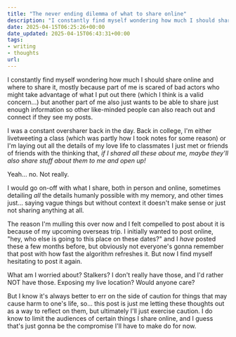 ```yaml
---
title: "The never ending dilemma of what to share online"
description: "I constantly find myself wondering how much I should share online and where to share it, mostly because part of me is scared of bad actors who might take advantage of what I put out there..."
date: 2025-04-15T06:25:26+00:00
date_updated: 2025-04-15T06:43:31+00:00
tags: 
- writing
- thoughts
url: 
---
```


I constantly find myself wondering how much I should share online and where to share it, mostly because part of me is scared of bad actors who might take advantage of what I put out there (which I think is a valid concern...) but another part of me also just wants to be able to share just enough information so other like-minded people can also reach out and connect if they see my posts.

I was a constant oversharer back in the day. Back in college, I'm either livetweeting a class (which was partly how I took notes for some reason) or I'm laying out all the details of my love life to classmates I just met or friends of friends with the thinking that, _if I shared all these about me, maybe they'll also share stuff about them to me and open up!_ 

Yeah... no. Not really.

I would go on-off with what I share, both in person and online, sometimes detailing _all_ the details humanly possible with my memory, and other times just... saying vague things but without context it doesn't make sense or just not sharing anything at all.

The reason I'm mulling this over now and I felt compelled to post about it is because of my upcoming overseas trip. I initially wanted to post online, "hey, who else is going to this place on these dates?" and I _have_ posted these a few months before, but obviously not everyone's gonna remember that post with how fast the algorithm refreshes it. But now I find myself hesitating to post it again.

What am I worried about? Stalkers? I don't really have those, and I'd rather NOT have those. Exposing my live location? Would anyone care?

But I know it's always better to err on the side of caution for things that may cause harm to one's life, so... this post is just me letting these thoughts out as a way to reflect on them, but ultimately I'll just exercise caution. I do know to limit the audiences of certain things I share online, and I guess that's just gonna be the compromise I'll have to make do for now.